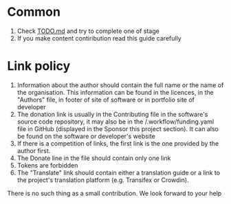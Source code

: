 # Common

1. Check [TODO.md](/TODO.md) and try to complete one of stage
2. If you make content contiribution read this guide carefully

# Link policy

1. Information about the author should contain the full name or the name of the organisation. This information can be found in the licences, in the "Authors" file, in footer of site of software or in portfolio site of developer
2. The donation link is usually in the Contributing file in the software's source code repository, it may also be in the /.workflow/funding.yaml file in GitHub (displayed in the Sponsor this project section). It can also be found on the software or developer's website
3. If there is a competition of links, the first link is the one provided by the author first.
4. The Donate line in the file should contain only one link
5. Tokens are forbidden
6. The "Translate" link should contain either a translation guide or a link to the project's translation platform (e.g. Transifex or Crowdin).

There is no such thing as a small contribution. We look forward to your help 
